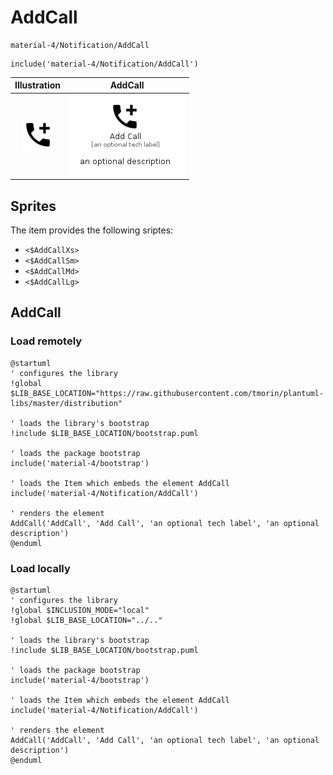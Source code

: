 # AddCall


```text
material-4/Notification/AddCall
```

```text
include('material-4/Notification/AddCall')
```



| Illustration | AddCall |
| :---: | :---: |
| ![illustration for Illustration](../../material-4/Notification/AddCall.png) | ![illustration for AddCall](../../material-4/Notification/AddCall.Local.png) |



## Sprites
The item provides the following sriptes:

- `<$AddCallXs>`
- `<$AddCallSm>`
- `<$AddCallMd>`
- `<$AddCallLg>`





## AddCall

### Load remotely
```plantuml
@startuml
' configures the library
!global $LIB_BASE_LOCATION="https://raw.githubusercontent.com/tmorin/plantuml-libs/master/distribution"

' loads the library's bootstrap
!include $LIB_BASE_LOCATION/bootstrap.puml

' loads the package bootstrap
include('material-4/bootstrap')

' loads the Item which embeds the element AddCall
include('material-4/Notification/AddCall')

' renders the element
AddCall('AddCall', 'Add Call', 'an optional tech label', 'an optional description')
@enduml
```

### Load locally
```plantuml
@startuml
' configures the library
!global $INCLUSION_MODE="local"
!global $LIB_BASE_LOCATION="../.."

' loads the library's bootstrap
!include $LIB_BASE_LOCATION/bootstrap.puml

' loads the package bootstrap
include('material-4/bootstrap')

' loads the Item which embeds the element AddCall
include('material-4/Notification/AddCall')

' renders the element
AddCall('AddCall', 'Add Call', 'an optional tech label', 'an optional description')
@enduml
```

